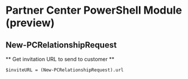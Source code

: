 # Partner Center PowerShell Module (preview) #

## New-PCRelationshipRequest ##

** Get invitation URL to send to customer **

    $inviteURL = (New-PCRelationshipRequest).url

